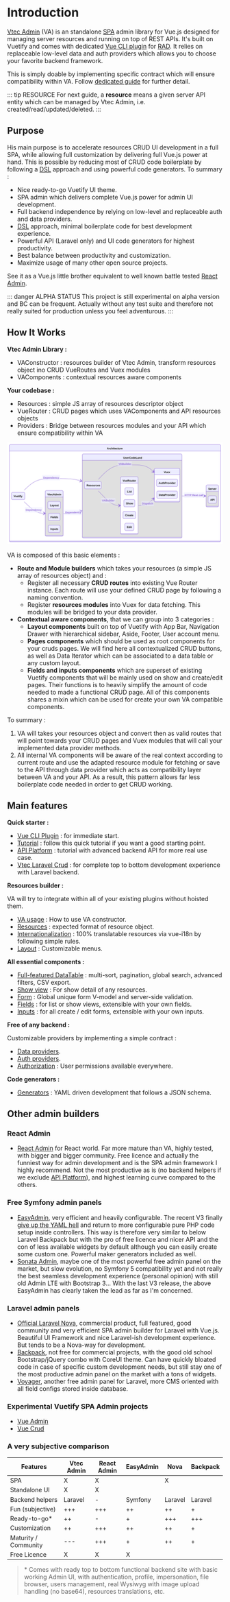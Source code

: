 # Introduction

[Vtec Admin](https://npm.okami101.io/-/web/detail/vtec-admin) (VA) is an standalone [SPA](https://en.wikipedia.org/wiki/Single-page_application) admin library for Vue.js designed for managing server resources and running on top of REST APIs. It's built on Vuetify and comes with dedicated [Vue CLI plugin](https://npm.okami101.io/-/web/detail/vue-cli-plugin-vtec-admin) for [RAD](https://en.wikipedia.org/wiki/Rapid_application_development). It relies on replaceable low-level data and auth providers which allows you to choose your favorite backend framework.

This is simply doable by implementing specific contract which will ensure compatibility within VA. Follow [dedicated guide](data-providers.md) for further detail.

::: tip RESOURCE
For next guide, a **resource** means a given server API entity which can be managed by Vtec Admin, i.e. created/read/updated/deleted.
:::

## Purpose

His main purpose is to accelerate resources CRUD UI development in a full SPA, while allowing full customization by delivering full Vue.js power at hand. This is possible by reducing most of CRUD code boilerplate by following a [DSL](https://en.wikipedia.org/wiki/Domain-specific_language) approach and using powerful code generators. To summary :

* Nice ready-to-go Vuetify UI theme.
* SPA admin which delivers complete Vue.js power for admin UI development.
* Full backend independence by relying on low-level and replaceable auth and data providers.
* [DSL](https://en.wikipedia.org/wiki/Domain-specific_language) approach, minimal boilerplate code for best development experience.
* Powerful API (Laravel only) and UI code generators for highest productivity.
* Best balance between productivity and customization.
* Maximize usage of many other open source projects.

See it as a Vue.js little brother equivalent to well known battle tested [React Admin](https://github.com/marmelab/react-admin/).

::: danger ALPHA STATUS
This project is still experimental on alpha version and BC can be frequent. Actually without any test suite and therefore not really suited for production unless you feel adventurous.
:::

## How It Works

**Vtec Admin Library :**

* VAConstructor : resources builder of Vtec Admin, transform resources object ino CRUD VueRoutes and Vuex modules
* VAComponents : contextual resources aware components

**Your codebase :**

* Resources : simple JS array of resources descriptor object
* VueRouter : CRUD pages which uses VAComponents and API resources objects
* Providers : Bridge between resources modules and your API which ensure compatibility within VA

![Architecture](/diagrams/architecture.svg)

VA is composed of this basic elements :

* **Route and Module builders** which takes your resources (a simple JS array of resources object) and :
  * Register all necessary **CRUD routes** into existing Vue Router instance. Each route will use your defined CRUD page by following a naming convention.
  * Register **resources modules** into Vuex for data fetching. This modules will be bridged to your data provider.
* **Contextual aware components**, that we can group into 3 categories :
  * **Layout components** built on top of Vuetify with App Bar, Navigation Drawer with hierarchical sidebar, Aside, Footer, User account menu.
  * **Pages components** which should be used as root components for your cruds pages. We will find here all contextualized CRUD buttons, as well as Data Iterator which can be associated to a data table or any custom layout.
  * **Fields and inputs components** which are superset of existing Vuetify components that will be mainly used on show and create/edit pages. Their functions is to heavily simplify the amount of code needed to made a functional CRUD page. All of this components shares a mixin which can be used for create your own VA compatible components.

To summary :

1. VA will takes your resources object and convert then as valid routes that will point towards your CRUD pages and Vuex modules that will call your implemented data provider methods.
2. All internal VA components will be aware of the real context according to current route and use the adapted resource module for fetching or save to the API through data provider which acts as compatibility layer between VA and your API. As a result, this pattern allows far less boilerplate code needed in order to get CRUD working.

## Main features

**Quick starter :**

* [Vue CLI Plugin](getting-started.md) : for immediate start.
* [Tutorial](tutorial.md) : follow this quick tutorial if you want a good starting point.
* [API Platform](api-platform.md) : tutorial with advanced backend API for more real use case.
* [Vtec Laravel Crud](laravel.md) : for complete top to bottom development experience with Laravel backend.

**Resources builder :**

VA will try to integrate within all of your existing plugins without hoisted them.

* [VA usage](admin.md) : How to use VA constructor.
* [Resources](resources.md) : expected format of resource object.
* [Internationalization](i18n.md) : 100% translatable resources via vue-i18n by following simple rules.
* [Layout](crud/layout.md) : Customizable menus.

**All essential components :**

* [Full-featured DataTable](crud/list.md) : multi-sort, pagination, global search, advanced filters, CSV export.
* [Show view](crud/show.md) : For show detail of any resources.
* [Form](crud/form.md) : Global unique form V-model and server-side validation.
* [Fields](components/fields.md) : for list or show views, extensible with your own fields.
* [Inputs](components/inputs.md) : for all create / edit forms, extensible with your own inputs.

**Free of any backend :**

Customizable providers by implementing a simple contract :

* [Data providers](data-providers.md).
* [Auth providers](authentication.md).
* [Authorization](authorization.md) : User permissions available everywhere.

**Code generators :**

* [Generators](generators.md) : YAML driven development that follows a JSON schema.

## Other admin builders

### React Admin

* [React Admin](https://github.com/marmelab/react-admin/) for React world. Far more mature than VA, highly tested, with bigger and bigger community. Free licence and actually the funniest way for admin development and is the SPA admin framework I highly recommend. Not the most productive as is (no backend helpers if we exclude [API Platform](https://github.com/api-platform/api-platform)), and highest learning curve compared to the others.

### Free Symfony admin panels

* [EasyAdmin](https://github.com/EasyCorp/EasyAdminBundle), very efficient and heavily configurable. The recent V3 finally [give up the YAML hell](https://symfony.com/doc/master/bundles/EasyAdminBundle/upgrade.html) and return to more configurable pure PHP code setup inside controllers. This way is therefore very similar to below Laravel Backpack but with the pro of free licence and nicer API and the con of less available widgets by default although you can easily create some custom one. Powerful maker generators included as well.
* [Sonata Admin](https://github.com/sonata-project/SonataAdminBundle), maybe one of the most powerful free admin panel on the market, but slow evolution, no Symfony 5 compatibility yet and not really the best seamless development experience (personal opinion) with still old Admin LTE with Bootstrap 3... With the last V3 release, the above EasyAdmin has clearly taken the lead as far as I'm concerned.

### Laravel admin panels

* [Official Laravel Nova](https://nova.laravel.com/), commercial product, full featured, good community and very efficient SPA admin builder for Laravel with Vue.js. Beautiful UI Framework and nice Laravel-ish development experience. But tends to be a Nova-way for development.
* [Backpack](https://backpackforlaravel.com/), not free for commercial projects, with the good old school Bootstrap/jQuery combo with CoreUI theme. Can have quickly bloated code in case of specific custom development needs, but still stay one of the most productive admin panel on the market with a tons of widgets.
* [Voyager](https://voyager.devdojo.com/), another free admin panel for Laravel, more CMS oriented with all field configs stored inside database.

### Experimental Vuetify SPA Admin projects

* [Vue Admin](https://github.com/Cambalab/vue-admin)
* [Vue Crud](https://github.com/what-crud/vue-crud)

### A very subjective comparison

| Features             | Vtec Admin | React Admin | EasyAdmin | Nova    | Backpack |
| -------------------- | ---------- | ----------- | --------- | ------- | -------- |
| SPA                  | X          | X           |           | X       |          |
| Standalone UI        | X          | X           |           |         |          |
| Backend helpers      | Laravel    | -           | Symfony   | Laravel | Laravel  |
| Fun (subjective)     | +++        | +++         | ++        | ++      | +        |
| Ready-to-go*         | ++         | -           | +         | +++     | +++      |
| Customization        | ++         | +++         | ++        | ++      | +        |
| Maturity / Community | ---        | +++         | +         | ++      | +        |
| Free Licence         | X          | X           | X         |         |          |

> \* Comes with ready top to bottom functional backend site with basic working Admin UI, with authentication, profile, impersonation, file browser, users management, real Wysiwyg with image upload handling (no base64), resources translations, etc.
